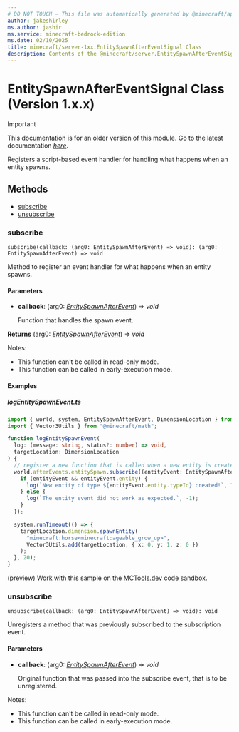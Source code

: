 ```yaml
---
# DO NOT TOUCH — This file was automatically generated by @minecraft/api-docs-generator, to report problems file an issue at https://github.com/Mojang/minecraft-scripting-libraries
author: jakeshirley
ms.author: jashir
ms.service: minecraft-bedrock-edition
ms.date: 02/10/2025
title: minecraft/server-1xx.EntitySpawnAfterEventSignal Class
description: Contents of the @minecraft/server.EntitySpawnAfterEventSignal class (Version 1.x.x).
---
```

# EntitySpawnAfterEventSignal Class (Version 1.x.x)

> [!IMPORTANT]
> This documentation is for an older version of this module. Go to the latest documentation [*here*](../../../scriptapi/minecraft/server/EntitySpawnAfterEventSignal.md).

Registers a script-based event handler for handling what happens when an entity spawns.

## Methods
- [subscribe](#subscribe)
- [unsubscribe](#unsubscribe)

### **subscribe**
`
subscribe(callback: (arg0: EntitySpawnAfterEvent) => void): (arg0: EntitySpawnAfterEvent) => void
`

Method to register an event handler for what happens when an entity spawns.

#### **Parameters**
- **callback**: (arg0: [*EntitySpawnAfterEvent*](EntitySpawnAfterEvent.md)) => *void*
  
  Function that handles the spawn event.

**Returns** (arg0: [*EntitySpawnAfterEvent*](EntitySpawnAfterEvent.md)) => *void*
  
Notes:
- This function can't be called in read-only mode.
- This function can be called in early-execution mode.

#### Examples

##### ***logEntitySpawnEvent.ts***

```typescript
import { world, system, EntitySpawnAfterEvent, DimensionLocation } from "@minecraft/server";
import { Vector3Utils } from "@minecraft/math";

function logEntitySpawnEvent(
  log: (message: string, status?: number) => void,
  targetLocation: DimensionLocation
) {
  // register a new function that is called when a new entity is created.
  world.afterEvents.entitySpawn.subscribe((entityEvent: EntitySpawnAfterEvent) => {
    if (entityEvent && entityEvent.entity) {
      log(`New entity of type ${entityEvent.entity.typeId} created!`, 1);
    } else {
      log(`The entity event did not work as expected.`, -1);
    }
  });

  system.runTimeout(() => {
    targetLocation.dimension.spawnEntity(
      "minecraft:horse<minecraft:ageable_grow_up>",
      Vector3Utils.add(targetLocation, { x: 0, y: 1, z: 0 })
    );
  }, 20);
}
```

(preview) Work with this sample on the [MCTools.dev](https://mctools.dev/?open=gp/logEntitySpawnEvent.ts) code sandbox.

### **unsubscribe**
`
unsubscribe(callback: (arg0: EntitySpawnAfterEvent) => void): void
`

Unregisters a method that was previously subscribed to the subscription event.

#### **Parameters**
- **callback**: (arg0: [*EntitySpawnAfterEvent*](EntitySpawnAfterEvent.md)) => *void*
  
  Original function that was passed into the subscribe event, that is to be unregistered.
  
Notes:
- This function can't be called in read-only mode.
- This function can be called in early-execution mode.

